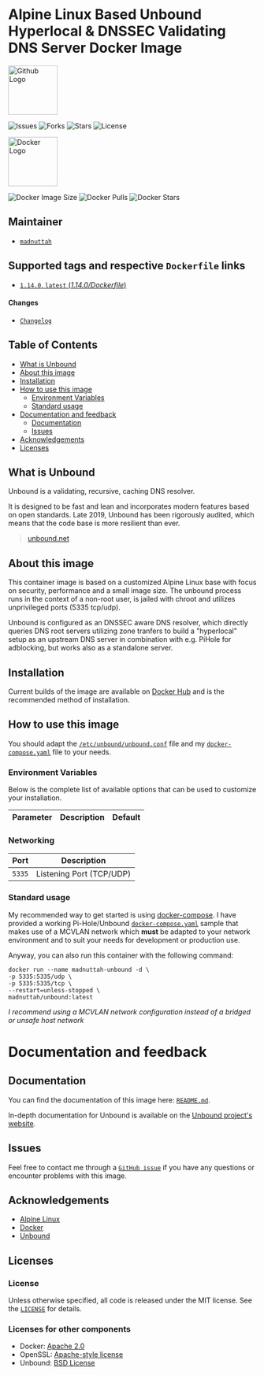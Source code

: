# Alpine Linux Based Unbound Hyperlocal & DNSSEC Validating DNS Server Docker Image

<p align="Left">
    <img width=100 src="https://github.githubassets.com/images/modules/logos_page/GitHub-Logo.png" alt="Github Logo">
</p>

![Issues](https://img.shields.io/github/issues/madnuttah/unbound-docker "Issues")
![Forks](https://img.shields.io/github/forks/madnuttah/unbound-docker "Forks")
![Stars](https://img.shields.io/github/stars/madnuttah/unbound-docker "Stars")
![License](https://img.shields.io/github/license/madnuttah/unbound-docker "License")

<p align="Left">
    <img width=100 src="https://www.docker.com/sites/default/files/d8/2019-07/horizontal-logo-monochromatic-white.png" alt="Docker Logo">
</p>

![Docker Image Size](https://img.shields.io/docker/image-size/madnuttah/unbound/latest "Docker Image Size")
![Docker Pulls](https://img.shields.io/docker/pulls/madnuttah/unbound "Docker Pulls")
![Docker Stars](https://img.shields.io/docker/stars/madnuttah/unbound "Docker Start")
  
## Maintainer

- [`madnuttah`](https://github.com/madnuttah/)

## Supported tags and respective `Dockerfile` links

- [`1.14.0`, `latest` (*1.14.0/Dockerfile*)](Dockerfile)

#### Changes

- [`Changelog`](https://github.com/madnuttah/unbound-docker/blob/master/CHANGELOG.md)

## Table of Contents

- [What is Unbound](#What-is-Unbound)
- [About this image](#About-this-image)
- [Installation](#Installation)
- [How to use this image](#How-to-use-this-image)
  - [Environment Variables](#Environment-Variables)
  - [Standard usage](#Standard-usage)
- [Documentation and feedback](#Documentation-and-feedback)
  - [Documentation](#Documentation)
  - [Issues](#Issues)
- [Acknowledgements](#Acknowledgements)
- [Licenses](#Licenses)
   
## What is Unbound

Unbound is a validating, recursive, caching DNS resolver. 

It is designed to be fast and lean and incorporates modern features based on open standards. 
Late 2019, Unbound has been rigorously audited, which means that the code base is more resilient than ever.

> [unbound.net](https://unbound.net/)

## About this image

This container image is based on a customized Alpine Linux base with focus on security, performance and a small image size.
The unbound process runs in the context of a non-root user, is jailed with chroot and utilizes unprivileged ports (5335 tcp/udp).

Unbound is configured as an DNSSEC aware DNS resolver, which directly queries DNS root servers utilizing zone tranfers 
to build a "hyperlocal" setup as an upstream DNS server in combination with e.g. PiHole for adblocking, but works also as a standalone server.

## Installation

Current builds of the image are available on [Docker Hub](https://hub.docker.com/r/madnuttah/unbound) and is the recommended method of installation.

## How to use this image

You should adapt the [`/etc/unbound/unbound.conf`](https://github.com/madnuttah/unbound-docker/blob/main/root/etc/unbound/unbound.conf) file and my [`docker-compose.yaml`](https://github.com/madnuttah/unbound-docker/blob/main/examples/docker-compose.yaml) file to your needs.

### Environment Variables

Below is the complete list of available options that can be used to customize your installation.

| Parameter | Description    | Default |
| --------- | -------------- | ------- |

### Networking

| Port      | Description              |
| --------- | ------------------------ |
| `5335`    | Listening Port (TCP/UDP) |

### Standard usage

My recommended way to get started is using [docker-compose](https://docs.docker.com/compose/). I have provided a working Pi-Hole/Unbound [`docker-compose.yaml`](https://github.com/madnuttah/unbound-docker/blob/main/examples/docker-compose.yaml) sample that makes use of a MCVLAN network which **must** be adapted to your network environment and to suit your needs for development or production use.

Anyway, you can also run this container with the following command:

```console
docker run --name madnuttah-unbound -d \
-p 5335:5335/udp \
-p 5335:5335/tcp \
--restart=unless-stopped \
madnuttah/unbound:latest
```

*I recommend using a MCVLAN network configuration instead of a bridged or unsafe host network*

# Documentation and feedback

## Documentation

You can find the documentation of this image here: [`README.md`](https://github.com/madnuttah/unbound-docker/blob/master/README.md).

In-depth documentation for Unbound is available on the [Unbound project's website](https://unbound.net/).

## Issues

Feel free to contact me through a [`GitHub issue`](https://github.com/madnuttah/unbound-docker/issues) if you have any questions or encounter problems with this image.

## Acknowledgements

- [Alpine Linux](https://www.alpinelinux.org/)
- [Docker](https://www.docker.com/)
- [Unbound](https://unbound.net/)

## Licenses

### License

Unless otherwise specified, all code is released under the MIT license.
See the [`LICENSE`](https://github.com/madnuttah/unbound-docker/blob/main/LICENSE) for details.

### Licenses for other components

- Docker: [Apache 2.0](https://github.com/docker/docker/blob/master/LICENSE)
- OpenSSL: [Apache-style license](https://www.openssl.org/source/license.html)
- Unbound: [BSD License](https://unbound.nlnetlabs.nl/svn/trunk/LICENSE)
